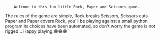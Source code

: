         Welcome to this fun little Rock, Paper and Scissors game.
 The rules of the game are simple, Rock breaks Scissors, Scissors cuts Paper 
and Paper covers Rock, you'll be playing against a small python program 
 its choices have been automated, so don't worry the game is not rigged...
 Happy playing.😁😁😁